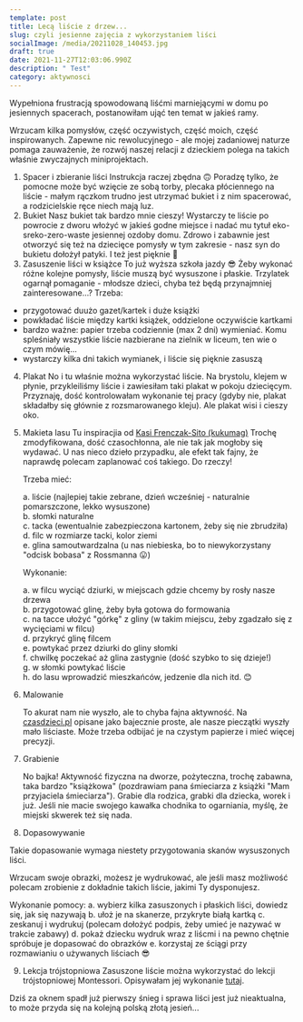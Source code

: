 ```yaml
---
template: post
title: Lecą liście z drzew...
slug: czyli jesienne zajęcia z wykorzystaniem liści
socialImage: /media/20211028_140453.jpg
draft: true
date: 2021-11-27T12:03:06.990Z
description: " Test"
category: aktywnosci
---
```

Wypełniona frustracją spowodowaną liśćmi marniejącymi w domu po jesiennych spacerach, postanowiłam ująć ten temat w jakieś ramy. 

Wrzucam kilka pomysłów, część oczywistych, część moich, część inspirowanych. Zapewne nic rewolucyjnego - ale mojej zadaniowej naturze pomaga zauważenie, że rozwój naszej relacji z dzieckiem polega na takich właśnie zwyczajnych miniprojektach. 

1. Spacer i zbieranie liści
   Instrukcja raczej zbędna 🙃 Poradzę tylko, że pomocne może być wzięcie ze sobą torby, plecaka płóciennego na liście - małym rączkom trudno jest utrzymać bukiet i z nim spacerować, a rodzicielskie ręce niech mają luz.
2. Bukiet
   Nasz bukiet tak bardzo mnie cieszy! Wystarczy te liście po powrocie z dworu włożyć w jakieś godne miejsce i nadać mu tytuł eko-sreko-zero-waste jesiennej ozdoby domu. Zdrowo i zabawnie jest otworzyć się też na dziecięce pomysły w tym zakresie - nasz syn do bukietu dołożył patyki. I też jest pięknie 🥰
3. Zasuszenie liści w książce
   To już wyższa szkoła jazdy 😎 Żeby wykonać różne kolejne pomysły, liście muszą być wysuszone i płaskie. Trzylatek ogarnął pomaganie - młodsze dzieci, chyba też będą przynajmniej zainteresowane...? Trzeba:

* przygotować duużo gazet/kartek i duże książki
* powkładać liście między kartki książek, oddzielone oczywiście kartkami
* bardzo ważne: papier trzeba codziennie (max 2 dni) wymieniać. Komu spleśniały wszystkie liście nazbierane na zielnik w liceum, ten wie o czym mówię...
* wystarczy kilka dni takich wymianek, i liście się pięknie zasuszą 

4. Plakat
   No i tu właśnie można wykorzystać liście. Na brystolu, klejem w płynie, przykleiliśmy liście i zawiesiłam taki plakat w pokoju dziecięcym. Przyznaję, dość kontrolowałam wykonanie tej pracy (gdyby nie, plakat składałby się głównie z rozsmarowanego kleju). Ale plakat wisi i cieszy oko.
5. Makieta lasu
   Tu inspiracjia od [Kasi Frenczak-Sito (kukumag)](https://kukumag.com/jesienne-aktywnosci-pliki-do-pobrania/) Trochę zmodyfikowana, dość czasochłonna, ale nie tak jak mogłoby się wydawać. U nas nieco dzieło przypadku, ale efekt tak fajny, że naprawdę polecam zaplanować coś takiego. Do rzeczy!

   Trzeba mieć:

   a. liście (najlepiej takie zebrane, dzień wcześniej - naturalnie pomarszczone, lekko wysuszone)\
   b. słomki naturalne\
   c. tacka (ewentualnie zabezpieczona kartonem, żeby się nie zbrudziła)\
   d. filc w rozmiarze tacki, kolor ziemi\
   e. glina samoutwardzalna (u nas niebieska, bo to niewykorzystany "odcisk bobasa" z Rossmanna 😛)

   Wykonanie:

   a. w filcu wyciąć dziurki, w miejscach gdzie chcemy by rosły nasze drzewa\
   b. przygotować glinę, żeby była gotowa do formowania\
   c. na tacce ułożyć "górkę" z gliny (w takim miejscu, żeby zgadzało się z wycięciami w filcu)\
   d. przykryć glinę filcem\
   e. powtykać przez dziurki do gliny słomki\
   f. chwilkę poczekać aż glina zastygnie (dość szybko to się dzieje!)\
   g. w słomki powtykać liście\
   h. do lasu wprowadzić mieszkańców, jedzenie dla nich itd. 😊
6. Malowanie

   To akurat nam nie wyszło, ale to chyba fajna aktywność. Na [czasdzieci.pl](https://czasdzieci.pl/inspiracje/id,3697408.html) opisane jako bajecznie proste, ale nasze pieczątki wyszły mało liściaste. Może trzeba odbijać je na czystym papierze i mieć więcej precyzji.
7. Grabienie

   No bajka! Aktywność fizyczna na dworze, pożyteczna, trochę zabawna, taka bardzo "książkowa" (pozdrawiam pana śmieciarza z książki "Mam przyjaciela śmieciarza"). Grabie dla rodzica, grabki dla dziecka, worek i już. Jeśli nie macie swojego kawałka chodnika to ogarniania, myślę, że miejski skwerek też się nada.

8. Dopasowywanie

Takie dopasowanie wymaga niestety przygotowania skanów wysuszonych liści. 

Wrzucam swoje obrazki, możesz je wydrukować, ale jeśli masz możliwość polecam zrobienie z dokładnie takich liście, jakimi Ty dysponujesz.

Wykonanie pomocy:
a. wybierz kilka zasuszonych i płaskich liści, dowiedz się, jak się nazywają
b. ułoż je na skanerze, przykryte białą kartką
c. zeskanuj i wydrukuj (polecam dołożyć podpis, żeby umieć je nazywać w trakcie zabawy)
d. pokaż dziecku wydruk wraz z liścmi i na pewno chętnie spróbuje je dopasować do obrazków
e. korzystaj ze ściągi przy rozmawianiu o używanych liściach 😎

9. Lekcja trójstopniowa
Zasuszone liście można wykorzystać do lekcji trójstopniowej Montessori. Opisywałam jej wykonanie [tutaj](https://mamameoke.pl/posts/ziola-puszki-lekcja).

Dziś za oknem spadł już pierwszy śnieg i sprawa liści jest już nieaktualna, to może przyda się na kolejną polską złotą jesień...